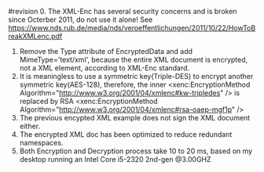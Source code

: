#revision
0. The XML-Enc has several security concerns and is broken since Octerber 2011, do not use it alone!
   See https://www.nds.rub.de/media/nds/veroeffentlichungen/2011/10/22/HowToBreakXMLenc.pdf
1. Remove the Type attribute of EncryptedData and add MimeType='text/xml',
   because the entire XML document is encrypted, not a XML element, according to XML-Enc standard.
2. It is meaningless to use a symmetric key(Triple-DES) to encrypt another symmetric key(AES-128),
   therefore, the inner <xenc:EncryptionMethod Algorithm="http://www.w3.org/2001/04/xmlenc#kw-tripledes" />
   is replaced by RSA <xenc:EncryptionMethod Algorithm="http://www.w3.org/2001/04/xmlenc#rsa-oaep-mgf1p" />
3. The previous encypted XML example does not sign the XML document either.
4. The encrypted XML doc has been optimized to reduce redundant namespaces.
5. Both Encryption and Decryption process take 10 to 20 ms,
   based on my desktop running an Intel Core i5-2320 2nd-gen @3.00GHZ